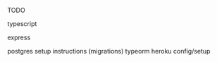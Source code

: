 TODO

typescript

express

postgres setup
  instructions (migrations)
  typeorm
  heroku config/setup

